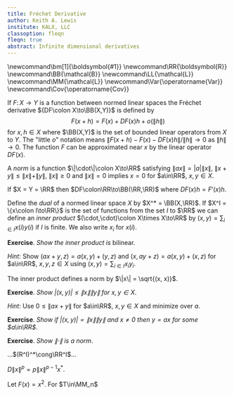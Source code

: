```yaml
---
title: Fréchet Derivative
author: Keith A. Lewis
institute: KALX, LLC
classoption: fleqn
fleqn: true
abstract: Infinite dimensional derivatives
---
```


\newcommand\bm[1]{\boldsymbol{#1}}
\newcommand\RR{\boldsymbol{R}}
\newcommand\BB{\mathcal{B}}
\newcommand\LL{\mathcal{L}}
\newcommand\MM{\mathcal{L}}
\newcommand\Var{\operatorname{Var}}
\newcommand\Cov{\operatorname{Cov}}


If $F\colon X\to Y$ is a function between normed linear spaces
the Fréchet derivative ${DF\colon X\to\BB(X,Y)}$ is defined by
$$
	F(x + h) = F(x) + DF(x)h + o(\|h\|)
$$
for $x,h\in X$ where $\BB(X,Y)$ is the set of bounded linear operators from $X$ to $Y$.
The "little $o$" notation means
$\|F(x + h) - F(x) - DF(x)h\|/\|h\| \to 0$ as $\|h\| \to 0$.
The function $F$ can be approximated near $x$ by the linear operator $DF(x)$.

A _norm_ is a function $\|\cdot\|\colon X\to\RR$ satisfying
$\|ax\| = |a|\|x\|$, $\|x + y\| \le \|x\| + \|y\|$, $\|x\|\ge0$
and $\|x\| = 0$ implies $x = 0$ for $a\in\RR$, $x,y\in X$.

If $X = Y = \RR$ then $DF\colon\RR\to\BB(\RR,\RR)$ where $DF(x)h = F'(x)h$.

Define the _dual_ of a normed linear space $X$ by $X^* = \BB(X,\RR)$.
If $X^I = \{x\colon I\to\RR\}$ is the set of functions from the set $I$
to $\RR$ we can define an _inner product_ $(\cdot,\cdot)\colon X\times
X\to\RR$ by $(x, y) = \sum_{i\in I}x(i) y(i)$ if $I$ is finite.  We also
write $x_i$ for $x(i)$.

__Exercise__. _Show the inner product is_ bilinear.

_Hint_: Show $(ax + y, z) = a(x,y) + (y,z)$ and $(x, ay + z) = a(x,y) + (x,z)$
for $a\in\RR$, $x,y,z\in X$ using $(x,y) = \sum_{i\in I}x_i y_i$.

The inner product defines a norm by $\|x\| = \sqrt{(x, x)}$.

__Exercise__. _Show $|(x,y)| \le \|x\| \|y\|$ for $x,y\in X$_.

_Hint_: Use $0\le\|ax + y\|$ for $a\in\RR$, $x,y\in X$ and minimize over $a$.

__Exercise__. _Show if $|(x,y)| = \|x\| \|y\|$ and $x\not=0$ then $y = ax$ for some $a\in\RR$_.

__Exercise__. _Show $\|\cdot\|$ is a norm_.

...$(R^I)^*\cong\RR^I$...

$D\|x\|^p = p\|x\|^{p-1}x^*$.

Let $F(x) = x^2$. For $T\in\MM_n$
